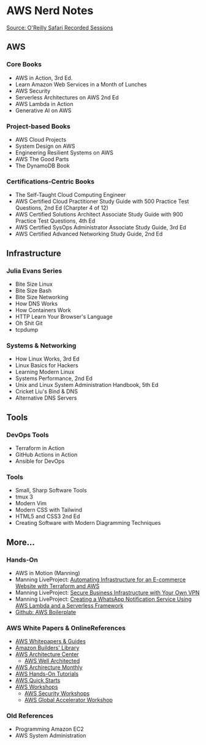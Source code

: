 # AWS Nerd Notes

[Source: O'Reilly Safari Recorded Sessions](./practice-exercises/README.md)

## AWS

### Core Books
- AWS in Action, 3rd Ed.
- Learn Amazon Web Services in a Month of Lunches
- AWS Security
- Serverless Architectures on AWS 2nd Ed
- AWS Lambda in Action
- Generative AI on AWS

### Project-based Books
- AWS Cloud Projects
- System Design on AWS
- Engineering Resilient Systems on AWS
- AWS The Good Parts
- The DynamoDB Book

### Certifications-Centric Books
- The Self-Taught Cloud Computing Engineer
- AWS Certified Cloud Practitioner Study Guide with 500 Practice Test Questions, 2nd Ed (Charpter 4 of 12)
- AWS Certified Solutions Architect Associate Study Guide with 900 Practice Test Questions, 4th Ed
- AWS Certified SysOps Administrator Associate Study Guide, 3rd Ed
- AWS Certified Advanced Networking Study Guide, 2nd Ed

## Infrastructure

### Julia Evans Series
- Bite Size Linux
- Bite Size Bash
- Bite Size Networking
- How DNS Works
- How Containers Work
- HTTP Learn Your Browser's Language
- Oh Shit Git
- tcpdump

### Systems & Networking

- How Linux Works, 3rd Ed
- Linux Basics for Hackers
- Learning Modern Linux
- Systems Performance, 2nd Ed
- Unix and Linux System Administration Handbook, 5th Ed
- Cricket Liu's Bind & DNS
- Alternative DNS Servers

## Tools

### DevOps Tools

- Terraform in Action
- GitHub Actions in Action
- Ansible for DevOps

### Tools

- Small, Sharp Software Tools
- tmux 3
- Modern Vim
- Modern CSS with Tailwind
- HTML5 and CSS3 2nd Ed
- Creating Software with Modern Diagramming Techniques

## More...

### Hands-On
- AWS in Motion (Manning)
- Manning LiveProject: [Automating Infrastructure for an E-commerce Website with Terraform and AWS](https://www.manning.com/liveproject/automating-infrastructure-for-an-e-commerce-website-with-terraform-and-aws)
- Manning LiveProject: [Secure Business Infrastructure with Your Own VPN](https://www.manning.com/liveproject/secure-business-infrastructure-with-a-custom-vpn)
- Manning LiveProject: [Creating a WhatsApp Notification Service Using AWS Lambda and a Serverless Framework](https://www.manning.com/liveproject/creating-a-whatsapp-notification-service-using-aws-lambda-and-a-serverless-framework)
- [Github: AWS Boilerplate](https://github.com/apptension/aws-boilerplate)

### AWS White Papers & OnlineReferences
- [AWS Whitepapers & Guides](https://aws.amazon.com/whitepapers/?icmpid=link_from_docs_website&whitepapers-main.sort-by=item.additionalFields.sortDate&whitepapers-main.sort-order=desc)
- [Amazon Builders' Library](https://aws.amazon.com/builders-library/)
- [AWS Architecture Center](https://aws.amazon.com/architecture/?awsf.quickstart-architecture-page-filter=highlight%23new)
  - [AWS Well Architected](https://aws.amazon.com/architecture/well-architected/?achp_wa1&wa-lens-whitepapers.sort-by=item.additionalFields.sortDate&wa-lens-whitepapers.sort-order=desc)
- [AWS Archirecture Monthly](https://aws.amazon.com/whitepapers/kindle/?icmpid=link_from_docs_website)
- [AWS Hands-On Tutorials](https://aws.amazon.com/getting-started/hands-on/?awsf.getting-started-category=category%23compute%7Ccategory%23databases)
- [AWS Quick Starts](https://aws.amazon.com/quickstart/?quickstart-all.sort-by=item.additionalFields.sortDate&quickstart-all.sort-order=desc)
- [AWS Workshops](https://awsworkshop.io/)
  + [AWS Security Workshops](https://awssecworkshops.com/)
  + [AWS Global Accelerator Workshop](https://intro-to-global-accelerator.workshop.aws/)

### Old References
- Programming Amazon EC2
- AWS System Administration